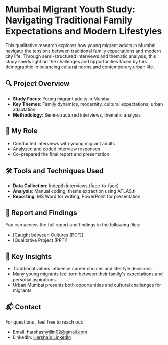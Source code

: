 # Mumbai Migrant Youth Study: Navigating Traditional Family Expectations and Modern Lifestyles

This qualitative research explores how young migrant adults in Mumbai navigate the tensions between traditional family expectations and modern city life. Through semi-structured interviews and thematic analysis, this study sheds light on the challenges and opportunities faced by this demographic in balancing cultural norms and contemporary urban life.

## 🔍 Project Overview
- **Study Focus**: Young migrant adults in Mumbai
- **Key Themes**: Family dynamics, modernity, cultural expectations, urban adaptation
- **Methodology**: Semi-structured interviews, thematic analysis

## 📌 My Role
- Conducted interviews with young migrant adults
- Analyzed and coded interview responses
- Co-prepared the final report and presentation

## 🛠️ Tools and Techniques Used
- **Data Collection**: Indepth interviews (face-to-face)
- **Analysis**: Manual coding, theme extraction using ATLAS.ti
- **Reporting**: MS Word for writing, PowerPoint for presentation

## 📑 Report and Findings
You can access the full report and findings in the following files:
- [Caught between Cultures (PDF)]
- [Qualitative Project (PPT)]

## 🎯 Key Insights
- Traditional values influence career choices and lifestyle decisions.
- Many young migrants feel torn between their family's expectations and personal aspirations.
- Urban Mumbai presents both opportunities and cultural challenges for migrants.

## 📬 Contact
For questions , feel free to reach out:
- Email: harshashyjilin02@gmail.com
- LinkedIn: [Harsha's LinkedIn](www.linkedin.com/in/harsha-shyjilin-961411327)


